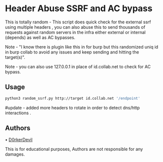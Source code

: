 # Header Abuse SSRF and AC bypass

This is totally random - This script does quick check for the external ssrf using multiple headers , you can also abuse this to send thousands of requests against random servers in the infra either external or internal (depends) as well as AC bypasses.

Note - "I know there is plugin like this in for burp but this randomized uniq id in burp collab to avoid any issues and keep sending and hitting the target(s)".

Note - you can also use 127.0.0.1 in place of id.collab.net to check for AC bypass.

## Usage  
```bash
python3 random_ssrf.py http://target id.collab.net '/endpoint'
```

#update - added more headers to rotate in order to detect dns/http interactions .

## Authors
• [D0rkerDevil](https://twitter.com/D0rkerDevil) 

 This is for educational purposes, Authors are not responsible for any damages.
